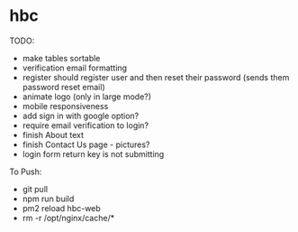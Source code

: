 # hbc

TODO:
 - make tables sortable
 - verification email formatting
 - register should register user and then reset their password (sends them password reset email)
 - animate logo (only in large mode?)
 - mobile responsiveness
 - add sign in with google option?
 - require email verification to login?
 - finish About text
 - finish Contact Us page - pictures?
 - login form return key is not submitting



To Push:
 - git pull
 - npm run build
 - pm2 reload hbc-web
 - rm -r /opt/nginx/cache/*